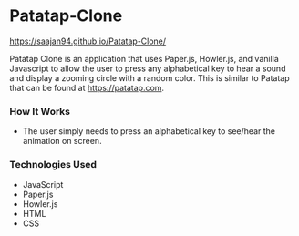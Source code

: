 # Patatap-Clone
https://saajan94.github.io/Patatap-Clone/

Patatap Clone is an application that uses Paper.js, Howler.js, and vanilla Javascript to allow the user to press any alphabetical key to hear a sound and display a zooming circle with a random color. This is similar to Patatap that can be found at https://patatap.com.

### How It Works
* The user simply needs to press an alphabetical key to see/hear the animation on screen.

### Technologies Used
* JavaScript
* Paper.js
* Howler.js
* HTML
* CSS
